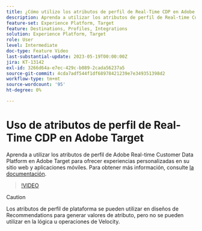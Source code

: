 ```yaml
---
title: ¿Cómo utilizo los atributos de perfil de Real-Time CDP en Adobe Target?
description: Aprenda a utilizar los atributos de perfil de Real-time Customer Data Platform en Adobe Target para ofrecer experiencias personalizadas en su sitio web y aplicaciones móviles.
feature-set: Experience Platform, Target
feature: Destinations, Profiles, Integrations
solution: Experience Platform, Target
role: User
level: Intermediate
doc-type: Feature Video
last-substantial-update: 2023-05-19T00:00:00Z
jira: KT-13142
exl-id: 3266d64a-e7ec-429c-b089-2cada56237a5
source-git-commit: 4cda7adf544f1df68978421239e7e349351398d2
workflow-type: tm+mt
source-wordcount: '95'
ht-degree: 0%

---
```


# Uso de atributos de perfil de Real-Time CDP en Adobe Target

Aprenda a utilizar los atributos de perfil de Adobe Real-time Customer Data Platform en Adobe Target para ofrecer experiencias personalizadas en su sitio web y aplicaciones móviles. Para obtener más información, consulte [la documentación](https://experienceleague.adobe.com/docs/target/using/integrate/integrating-with-rtcdp.html).

>[!VIDEO](https://video.tv.adobe.com/v/3419318/?learn=on)

>[!CAUTION]
>
>Los atributos de perfil de plataforma se pueden utilizar en diseños de Recommendations para generar valores de atributo, pero no se pueden utilizar en la lógica u operaciones de Velocity.
